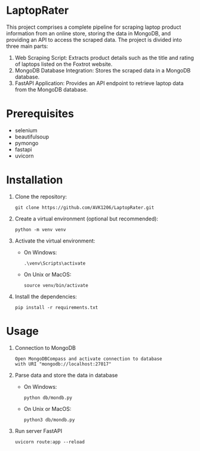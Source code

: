 # LaptopRater
This project comprises a complete pipeline for scraping laptop product information from an online store, storing the data in MongoDB, and providing an API to access the scraped data.
The project is divided into three main parts:

1. Web Scraping Script: Extracts product details such as the title and rating of laptops listed on the Foxtrot website.
2. MongoDB Database Integration: Stores the scraped data in a MongoDB database.
3. FastAPI Application: Provides an API endpoint to retrieve laptop data from the MongoDB database.

# Prerequisites

- selenium
- beautifulsoup
- pymongo
- fastapi
- uvicorn

# Installation

1. Clone the repository:

    ```
    git clone https://github.com/AVK1206/LaptopRater.git
    ```

2. Create a virtual environment (optional but recommended):

    ```
    python -m venv venv
    ```

3. Activate the virtual environment:

   - On Windows:

        ```
        .\venv\Scripts\activate
        ```

   - On Unix or MacOS:

        ```
        source venv/bin/activate
        ```

4. Install the dependencies:

    ```
    pip install -r requirements.txt
    ```
 
# Usage

1. Connection to MongoDB
    
    ```
    Open MongoDBCompass and activate connection to database
    with URI "mongodb://localhost:27017"
    ```
2. Parse data and store the data in database
   - On Windows:

       ```
       python db/mondb.py
       ```
   - On Unix or MacOS:

       ```
       python3 db/mondb.py
       ```

3. Run server FastAPI
    ```
    uvicorn route:app --reload
    ```
